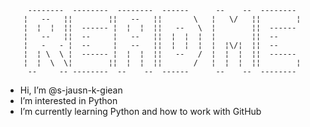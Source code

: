          --------  --------  --------  ------      --    --  -------- 
        ¦   --   ¦¦        ¦¦   --   ¦¦       \   ¦   \/   ¦¦        ¦
        ¦  ¦  ¦  ¦¦  ------ ¦  ¦  ¦  ¦¦   --   \  ¦        ¦¦  ------ 
        ¦   --   ¦¦  --     ¦   --   ¦¦  ¦  ¦  ¦  ¦        ¦¦  --     
        ¦   -   - ¦  --     ¦   --   ¦¦  ¦  ¦  ¦  ¦  ¦\/¦  ¦¦  --     
        ¦  ¦ \  \ ¦  ------ ¦  ¦  ¦  ¦¦   --   /  ¦  ¦  ¦  ¦¦  ------ 
        ¦  ¦  \  \¦        ¦¦  ¦  ¦  ¦¦       /   ¦  ¦  ¦  ¦¦        ¦
         --     -- --------  --    --  ------      --    --  -------- 

- Hi, I’m @s-jausn-k-giean
- I’m interested in Python
- I’m currently learning Python and how to work with GitHub



<!---
s-jausn-k-giean/s-jausn-k-giean is a ✨ special ✨ repository because its `README.md` (this file) appears on your GitHub profile.
You can click the Preview link to take a look at your changes.
--->
